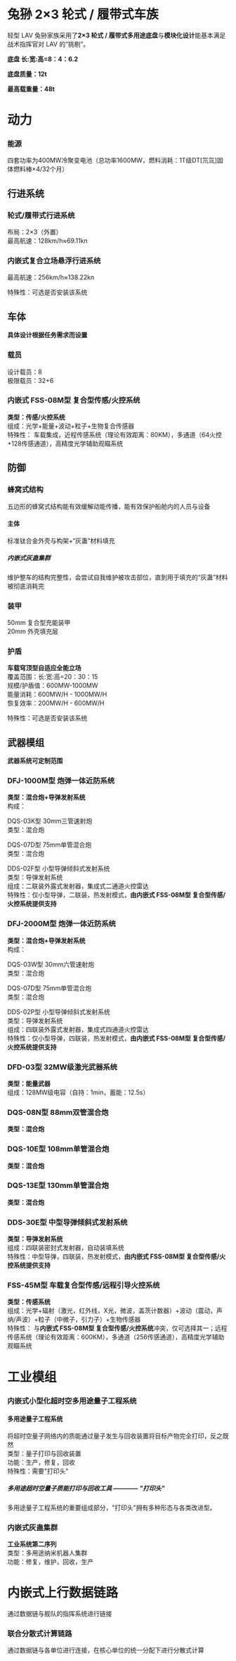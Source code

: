 # 兔狲 2×3 轮式 / 履带式车族

轻型 LAV 兔狲家族采用了**2×3 轮式 / 履带式多用途底盘**与**模块化设计**能基本满足战术指挥官对 LAV 的“挑剔”。

**底盘 长:宽:高=8：4：6.2**

**底盘质量：12t**

**最高载重量：48t**

# 动力

### 能源

四套功率为400MW冷聚变电池（总功率1600MW，燃料消耗：1T级DT[氘氚]固体燃料棒×4/32个月）

## 行进系统

### 轮式/履带式行进系统

布局：2×3（外置）  
最高航速：128km/h≈69.11kn

### 内嵌式复合立场悬浮行进系统

最高航速：256km/h≈138.22kn  

特殊性：可选是否安装该系统

## 车体

**具体设计根据任务需求而设置**

### 载员

设计载员：8  
极限载员：32+6

### 内嵌式 FSS-08M型 复合型传感/火控系统

**类型：传感/火控系统**  
组成：光学+能量+波动+粒子+生物复合传感器  
特殊性：
车载集成，近程传感系统（理论有效距离：80KM），多通道（64火控+128传感通道），高精度光学辅助观瞄系统

## 防御

### 蜂窝式结构
五边形的蜂窝式结构能有效缓解动能传播，能有效保护船舱内的人员与设备

#### 主体

标准钛合金外壳与构架+“灰蛊”材料填充

##### 内嵌式灰蛊集群

维护整车的结构完整性，会尝试自我维护被攻击部位，直到用于填充的“灰蛊”材料被彻底消耗完

### 装甲

50mm 复合型充能装甲  
20mm 外壳填充层

### 护盾

**车载穹顶型自适应全能立场**   
覆盖范围：长:宽:高=20：30：15  
规模/护盾值：600MW-1000MW  
能量消耗：600MW/H - 1000MW/H  
恢复效率：200MW/H - 600MW/H  

特殊性：可选是否安装该系统

## 武器模组

**武器系统可定制范围**

### DFJ-1000M型 炮弹一体近防系统

**类型：混合炮+导弹发射系统**  
构成：

DQS-03K型 30mm三管速射炮  
类型：混合炮

DQS-07D型 75mm单管混合炮  
类型：混合炮

DDS-02F型 小型导弹倾斜式发射系统  
类型：导弹发射系统  
组成：二联装外露式发射器，集成式二通道火控雷达  
特殊性：仅小型导弹，二联装，热发射模式，**由内嵌式 FSS-08M型 复合型传感/火控系统提供支持**

### DFJ-2000M型 炮弹一体近防系统
**类型：混合炮+导弹发射系统**  
构成：

DQS-03W型 30mm六管速射炮  
类型：混合炮

DQS-07D型 75mm单管混合炮  
类型：混合炮

DDS-02P型 小型导弹倾斜式发射系统  
类型：导弹发射系统  
组成：四联装外露式发射器，集成式四通道火控雷达  
特殊性：仅小型导弹，四联装，热发射模式，**由内嵌式 FSS-08M型 复合型传感/火控系统提供支持**

### DFD-03型 32MW级激光武器系统

**类型：能量武器**  
组成：128MW级电容（自持：1min，蓄能：12.5s）  

### DQS-08N型 88mm双管混合炮

**类型：混合炮**

### DQS-10E型 108mm单管混合炮

**类型：混合炮**

### DQS-13E型 130mm单管混合炮

**类型：混合炮**

### DDS-30E型 中型导弹倾斜式发射系统

**类型：导弹发射系统**  
组成：四联装密封式发射器，自动装填系统  
特殊性：中型导弹，四联装，热发射模式，**由内嵌式 FSS-08M型 复合型传感/火控系统提供支持**

### FSS-45M型 车载复合型传感/远程引导火控系统

**类型：传感系统**  
组成：光学+辐射（激光，红外线，X光，微波，盖茨计数器）+波动（震动，声纳/声波）+粒子（中微子，引力子）+生物传感器  
特殊性：
与**内嵌式 FSS-08M型 复合型传感/火控系统**冲突，仅可选择其一；远程传感系统（理论有效距离：600KM），多通道（256传感通道），高精度光学辅助观瞄系统

# 工业模组

### 内嵌式小型化超时空多用途量子工程系统

#### 多用途量子工程系统

将超时空量子网络内的质能通过量子发生与回收装置将目标产物完全打印，反之既然  
类型：量子打印与回收装置  
功能：生产，修复，回收  
特殊性：需要"打印头"

##### 多用途超时空量子质能打印与回收工具 ———— "打印头"

多用途量子工程系统的重要组成部分，"打印头"拥有多种形态与各类改进型。

### 内嵌式灰蛊集群

**工业系统第二序列**  
类型：多用途纳米机器人集群  
功能：修复，维护，回收，生产  

# 内嵌式上行数据链路

通过数据链与舰队的指挥系统进行链接

### 联合分散式计算链路

通过数据链与各单位进行连接，在核心单位的统一分配下进行分散式计算
